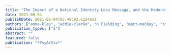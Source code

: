 ```yaml
---
title: "The Impact of a National Identity Loss Message, and the Moderating Effect of Political Orientation, on Climate Change Policy Support"
date: 2021-05-04
publishDate: 2021-05-04T05:49:02.612464Z
authors: ["anna-klas", "eddie-clarke", "K Fielding", "matt-mackay", "student-susanne-lohmann", "mathew-ling"]
publication_types: ["2"]
abstract: ""
featured: false
publication: "*PsyArXiv*"
---
```


